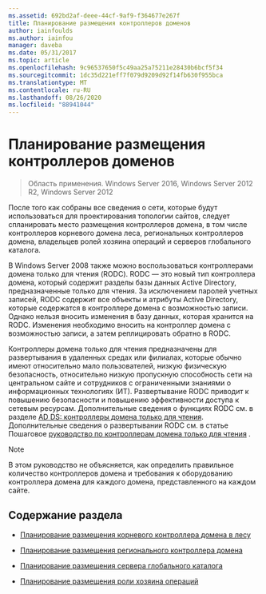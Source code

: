 ```yaml
---
ms.assetid: 692bd2af-deee-44cf-9af9-f364677e267f
title: Планирование размещения контроллеров доменов
author: iainfoulds
ms.author: iainfou
manager: daveba
ms.date: 05/31/2017
ms.topic: article
ms.openlocfilehash: 9c96537650f5c49aa25a75211e28430b6bcf5f34
ms.sourcegitcommit: 1dc35d221eff7f079d9209d92f14fb630f955bca
ms.translationtype: MT
ms.contentlocale: ru-RU
ms.lasthandoff: 08/26/2020
ms.locfileid: "88941044"
---
```

# <a name="planning-domain-controller-placement"></a>Планирование размещения контроллеров доменов

> Область применения. Windows Server 2016, Windows Server 2012 R2, Windows Server 2012

После того как собраны все сведения о сети, которые будут использоваться для проектирования топологии сайтов, следует спланировать место размещения контроллеров домена, в том числе контроллеров корневого домена леса, региональных контроллеров домена, владельцев ролей хозяина операций и серверов глобального каталога.

В Windows Server 2008 также можно воспользоваться контроллерами домена только для чтения (RODC). RODC — это новый тип контроллера домена, который содержит разделы базы данных Active Directory, предназначенные только для чтения. За исключением паролей учетных записей, RODC содержит все объекты и атрибуты Active Directory, которые содержатся в контроллере домена с возможностью записи. Однако нельзя вносить изменения в базу данных, которая хранится на RODC. Изменения необходимо вносить на контроллер домена с возможностью записи, а затем реплицировать обратно в RODC.

Контроллеры домена только для чтения предназначены для развертывания в удаленных средах или филиалах, которые обычно имеют относительно мало пользователей, низкую физическую безопасность, относительно низкую пропускную способность сети на центральном сайте и сотрудников с ограниченными знаниями о информационных технологиях (ИТ). Развертывание RODC приводит к повышению безопасности и повышению эффективности доступа к сетевым ресурсам. Дополнительные сведения о функциях RODC см. в разделе [AD DS: контроллеры домена только для чтения](/previous-versions/windows/it-pro/windows-server-2008-r2-and-2008/cc732801(v=ws.10)). Дополнительные сведения о развертывании RODC см. в статье Пошаговое [руководство по контроллерам домена только для чтения](/previous-versions/windows/it-pro/windows-server-2008-r2-and-2008/cc772234(v=ws.10)) .

> [!NOTE]
> В этом руководство не объясняется, как определить правильное количество контроллеров домена и требования к оборудованию контроллера домена для каждого домена, представленного на каждом сайте.

## <a name="in-this-section"></a>Содержание раздела

- [Планирование размещения корневого контроллера домена в лесу](../../ad-ds/plan/Planning-Forest-Root-Domain-Controller-Placement.md)

- [Планирование размещения регионального контроллера домена](../../ad-ds/plan/Planning-Regional-Domain-Controller-Placement.md)

- [Планирование размещения сервера глобального каталога](../../ad-ds/plan/Planning-Global-Catalog-Server-Placement.md)

- [Планирование размещения роли хозяина операций](../../ad-ds/plan/Planning-Operations-Master-Role-Placement.md)
